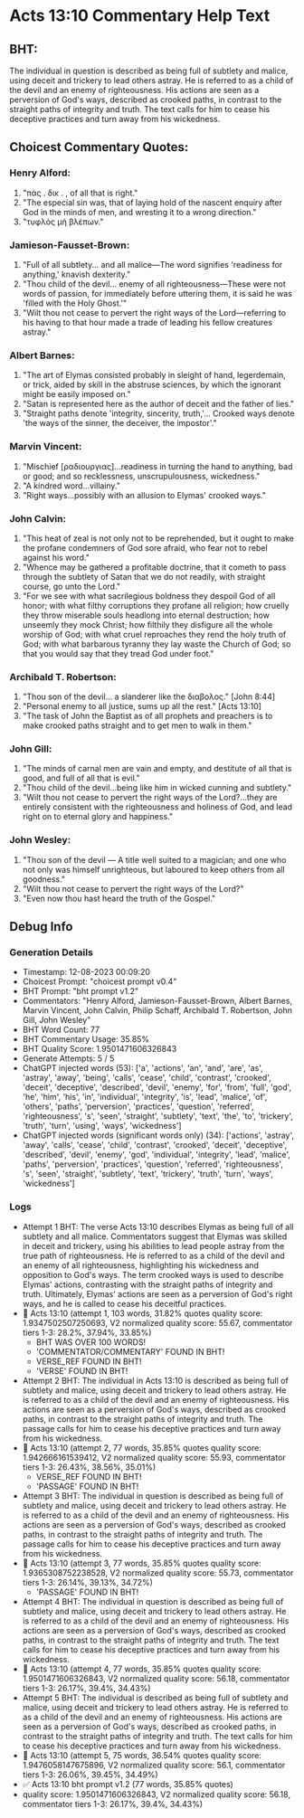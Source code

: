 # Acts 13:10 Commentary Help Text

## BHT:
The individual in question is described as being full of subtlety and malice, using deceit and trickery to lead others astray. He is referred to as a child of the devil and an enemy of righteousness. His actions are seen as a perversion of God's ways, described as crooked paths, in contrast to the straight paths of integrity and truth. The text calls for him to cease his deceptive practices and turn away from his wickedness.

## Choicest Commentary Quotes:
### Henry Alford:
1. "πάς . δικ . , of all that is right."
2. "The especial sin was, that of laying hold of the nascent enquiry after God in the minds of men, and wresting it to a wrong direction."
3. "τυφλὸς μὴ βλέπων."

### Jamieson-Fausset-Brown:
1. "Full of all subtlety... and all malice—The word signifies 'readiness for anything,' knavish dexterity."
2. "Thou child of the devil... enemy of all righteousness—These were not words of passion, for immediately before uttering them, it is said he was 'filled with the Holy Ghost.'"
3. "Wilt thou not cease to pervert the right ways of the Lord—referring to his having to that hour made a trade of leading his fellow creatures astray."

### Albert Barnes:
1. "The art of Elymas consisted probably in sleight of hand, legerdemain, or trick, aided by skill in the abstruse sciences, by which the ignorant might be easily imposed on."
2. "Satan is represented here as the author of deceit and the father of lies."
3. "Straight paths denote 'integrity, sincerity, truth,'... Crooked ways denote 'the ways of the sinner, the deceiver, the impostor'."

### Marvin Vincent:
1. "Mischief [ραδιουργιας]...readiness in turning the hand to anything, bad or good; and so recklessness, unscrupulousness, wickedness." 
2. "A kindred word...villainy."
3. "Right ways...possibly with an allusion to Elymas' crooked ways."

### John Calvin:
1. "This heat of zeal is not only not to be reprehended, but it ought to make the profane condemners of God sore afraid, who fear not to rebel against his word."
2. "Whence may be gathered a profitable doctrine, that it cometh to pass through the subtlety of Satan that we do not readily, with straight course, go unto the Lord."
3. "For we see with what sacrilegious boldness they despoil God of all honor; with what filthy corruptions they profane all religion; how cruelly they throw miserable souls headlong into eternal destruction; how unseemly they mock Christ; how filthily they disfigure all the whole worship of God; with what cruel reproaches they rend the holy truth of God; with what barbarous tyranny they lay waste the Church of God; so that you would say that they tread God under foot."

### Archibald T. Robertson:
1. "Thou son of the devil... a slanderer like the διαβολος." [John 8:44]
2. "Personal enemy to all justice, sums up all the rest." [Acts 13:10]
3. "The task of John the Baptist as of all prophets and preachers is to make crooked paths straight and to get men to walk in them."

### John Gill:
1. "The minds of carnal men are vain and empty, and destitute of all that is good, and full of all that is evil."
2. "Thou child of the devil...being like him in wicked cunning and subtlety."
3. "Wilt thou not cease to pervert the right ways of the Lord?...they are entirely consistent with the righteousness and holiness of God, and lead right on to eternal glory and happiness."

### John Wesley:
1. "Thou son of the devil — A title well suited to a magician; and one who not only was himself unrighteous, but laboured to keep others from all goodness."
2. "Wilt thou not cease to pervert the right ways of the Lord?"
3. "Even now thou hast heard the truth of the Gospel."


## Debug Info
### Generation Details
- Timestamp: 12-08-2023 00:09:20
- Choicest Prompt: "choicest prompt v0.4"
- BHT Prompt: "bht prompt v1.2"
- Commentators: "Henry Alford, Jamieson-Fausset-Brown, Albert Barnes, Marvin Vincent, John Calvin, Philip Schaff, Archibald T. Robertson, John Gill, John Wesley"
- BHT Word Count: 77
- BHT Commentary Usage: 35.85%
- BHT Quality Score: 1.9501471606326843
- Generate Attempts: 5 / 5
- ChatGPT injected words (53):
	['a', 'actions', 'an', 'and', 'are', 'as', 'astray', 'away', 'being', 'calls', 'cease', 'child', 'contrast', 'crooked', 'deceit', 'deceptive', 'described', 'devil', 'enemy', 'for', 'from', 'full', 'god', 'he', 'him', 'his', 'in', 'individual', 'integrity', 'is', 'lead', 'malice', 'of', 'others', 'paths', 'perversion', 'practices', 'question', 'referred', 'righteousness', 's', 'seen', 'straight', 'subtlety', 'text', 'the', 'to', 'trickery', 'truth', 'turn', 'using', 'ways', 'wickedness']
- ChatGPT injected words (significant words only) (34):
	['actions', 'astray', 'away', 'calls', 'cease', 'child', 'contrast', 'crooked', 'deceit', 'deceptive', 'described', 'devil', 'enemy', 'god', 'individual', 'integrity', 'lead', 'malice', 'paths', 'perversion', 'practices', 'question', 'referred', 'righteousness', 's', 'seen', 'straight', 'subtlety', 'text', 'trickery', 'truth', 'turn', 'ways', 'wickedness']

### Logs
- Attempt 1 BHT: The verse Acts 13:10 describes Elymas as being full of all subtlety and all malice. Commentators suggest that Elymas was skilled in deceit and trickery, using his abilities to lead people astray from the true path of righteousness. He is referred to as a child of the devil and an enemy of all righteousness, highlighting his wickedness and opposition to God's ways. The term crooked ways is used to describe Elymas' actions, contrasting with the straight paths of integrity and truth. Ultimately, Elymas' actions are seen as a perversion of God's right ways, and he is called to cease his deceitful practices.
- 🔄 Acts 13:10 (attempt 1, 103 words, 31.82% quotes quality score: 1.9347502507250693, V2 normalized quality score: 55.67, commentator tiers 1-3: 28.2%, 37.94%, 33.85%) 
	- BHT WAS OVER 100 WORDS! 
	- 'COMMENTATOR/COMMENTARY' FOUND IN BHT! 
	- VERSE_REF FOUND IN BHT! 
	- 'VERSE' FOUND IN BHT!
- Attempt 2 BHT: The individual in Acts 13:10 is described as being full of subtlety and malice, using deceit and trickery to lead others astray. He is referred to as a child of the devil and an enemy of righteousness. His actions are seen as a perversion of God's ways, described as crooked paths, in contrast to the straight paths of integrity and truth. The passage calls for him to cease his deceptive practices and turn away from his wickedness.
- 🔄 Acts 13:10 (attempt 2, 77 words, 35.85% quotes quality score: 1.942666161539412, V2 normalized quality score: 55.93, commentator tiers 1-3: 26.43%, 38.56%, 35.01%) 
	- VERSE_REF FOUND IN BHT! 
	- 'PASSAGE' FOUND IN BHT!
- Attempt 3 BHT: The individual in question is described as being full of subtlety and malice, using deceit and trickery to lead others astray. He is referred to as a child of the devil and an enemy of righteousness. His actions are seen as a perversion of God's ways, described as crooked paths, in contrast to the straight paths of integrity and truth. The passage calls for him to cease his deceptive practices and turn away from his wickedness.
- 🔄 Acts 13:10 (attempt 3, 77 words, 35.85% quotes quality score: 1.9365308752238528, V2 normalized quality score: 55.73, commentator tiers 1-3: 26.14%, 39.13%, 34.72%) 
	- 'PASSAGE' FOUND IN BHT!
- Attempt 4 BHT: The individual in question is described as being full of subtlety and malice, using deceit and trickery to lead others astray. He is referred to as a child of the devil and an enemy of righteousness. His actions are seen as a perversion of God's ways, described as crooked paths, in contrast to the straight paths of integrity and truth. The text calls for him to cease his deceptive practices and turn away from his wickedness.
- 🔄 Acts 13:10 (attempt 4, 77 words, 35.85% quotes quality score: 1.9501471606326843, V2 normalized quality score: 56.18, commentator tiers 1-3: 26.17%, 39.4%, 34.43%)
- Attempt 5 BHT: The individual is described as being full of subtlety and malice, using deceit and trickery to lead others astray. He is referred to as a child of the devil and an enemy of righteousness. His actions are seen as a perversion of God's ways, described as crooked paths, in contrast to the straight paths of integrity and truth. The text calls for him to cease his deceptive practices and turn away from his wickedness.
- 🔄 Acts 13:10 (attempt 5, 75 words, 36.54% quotes quality score: 1.9476058147675896, V2 normalized quality score: 56.1, commentator tiers 1-3: 26.06%, 39.45%, 34.49%)
- ✅ Acts 13:10 bht prompt v1.2 (77 words, 35.85% quotes)
- quality score: 1.9501471606326843, V2 normalized quality score: 56.18, commentator tiers 1-3: 26.17%, 39.4%, 34.43%)